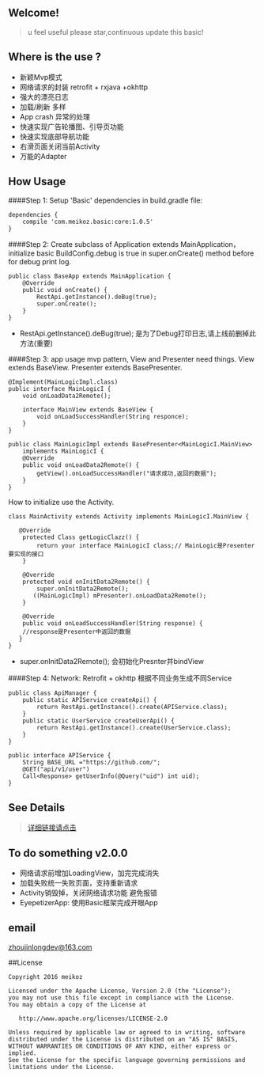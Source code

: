 ## Welcome!
> u feel useful please star,continuous update this basic!

## Where is the use ?
- 新颖Mvp模式
- 网络请求的封装 retrofit + rxjava +okhttp
- 强大的漂亮日志 
- 加载/刷新 多样
- App crash 异常的处理
- 快速实现广告轮播图、引导页功能
- 快速实现底部导航功能
- 右滑页面关闭当前Activity
- 万能的Adapter

## How Usage
####Step 1:
Setup 'Basic' dependencies in build.gradle file:
```
dependencies {
    compile 'com.meikoz.basic:core:1.0.5'
}
```
####Step 2:
Create subclass of Application extends MainApplication，initialize basic BuildConfig.debug is true in super.onCreate() method before for debug print log.
```
public class BaseApp extends MainApplication {
    @Override
    public void onCreate() {
        RestApi.getInstance().deBug(true);
        super.onCreate();
    }
}
```
- RestApi.getInstance().deBug(true); 是为了Debug打印日志,请上线前删掉此方法(重要)

####Step 3:
app usage mvp pattern,  View and Presenter need things.
View extends BaseView. Presenter extends BasePresenter<View>.
```
@Implement(MainLogicImpl.class)
public interface MainLogicI {
    void onLoadData2Remote();

    interface MainView extends BaseView {
        void onLoadSuccessHandler(String responce);
    }
}

public class MainLogicImpl extends BasePresenter<MainLogicI.MainView>
    implements MainLogicI {
    @Override
    public void onLoadData2Remote() {
        getView().onLoadSuccessHandler("请求成功,返回的数据");
    }
}
```
How to initialize use the Activity.
```
class MainActivity extends Activity implements MainLogicI.MainView {

   @Override
    protected Class getLogicClazz() {
        return your interface MainLogicI class;// MainLogic是Presenter要实现的接口
    }

    @Override
    protected void onInitData2Remote() {
        super.onInitData2Remote();
       ((MainLogicImpl) mPresenter).onLoadData2Remote();
    }

    @Override
    public void onLoadSuccessHandler(String response) {
    //response是Presenter中返回的数据
   }
}
```
- super.onInitData2Remote(); 会初始化Presnter并bindView

####Step 4:
Network: Retrofit + okhttp
根据不同业务生成不同Service
```
public class ApiManager {
    public static APIService createApi() {
        return RestApi.getInstance().create(APIService.class);
    }
    public static UserService createUserApi() {
        return RestApi.getInstance().create(UserService.class);
    }
}

public interface APIService {
    String BASE_URL ="https://github.com/";
    @GET("api/v1/user")
    Call<Response> getUserInfo(@Query("uid") int uid);
}
```
## See Details
> [详细链接请点击](https://github.com/meikoz/Basic/wiki/Usage)

## To do something v2.0.0
- 网络请求前增加LoadingView，加完完成消失
- 加载失败统一失败页面，支持重新请求
- Activity销毁掉，关闭网络请求功能 避免报错
- EyepetizerApp: 使用Basic框架完成开眼App

## email
zhoujinlongdev@163.com

##License
```
Copyright 2016 meikoz

Licensed under the Apache License, Version 2.0 (the "License");
you may not use this file except in compliance with the License.
You may obtain a copy of the License at

   http://www.apache.org/licenses/LICENSE-2.0

Unless required by applicable law or agreed to in writing, software
distributed under the License is distributed on an "AS IS" BASIS,
WITHOUT WARRANTIES OR CONDITIONS OF ANY KIND, either express or implied.
See the License for the specific language governing permissions and
limitations under the License.
```
